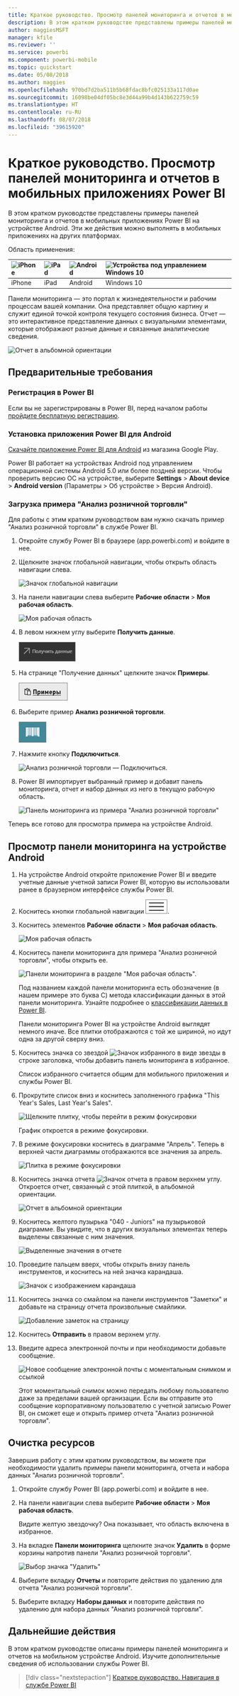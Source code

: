 ```yaml
---
title: Краткое руководство. Просмотр панелей мониторинга и отчетов в мобильных приложениях Power BI
description: В этом кратком руководстве представлены примеры панелей мониторинга и отчетов в мобильных приложениях Power BI.
author: maggiesMSFT
manager: kfile
ms.reviewer: ''
ms.service: powerbi
ms.component: powerbi-mobile
ms.topic: quickstart
ms.date: 05/08/2018
ms.author: maggies
ms.openlocfilehash: 970bd7d2ba511b5b68fdac8bfc025133a117d0ae
ms.sourcegitcommit: 16098be04df05bc8e3d44a99b4d143b622759c59
ms.translationtype: HT
ms.contentlocale: ru-RU
ms.lasthandoff: 08/07/2018
ms.locfileid: "39615920"
---
```

# <a name="quickstart-explore-dashboards-and-reports-in-the-power-bi-mobile-apps"></a>Краткое руководство. Просмотр панелей мониторинга и отчетов в мобильных приложениях Power BI
В этом кратком руководстве представлены примеры панелей мониторинга и отчетов в мобильных приложениях Power BI на устройстве Android. Эти же действия можно выполнять в мобильных приложениях на других платформах. 

Область применения:

| ![iPhone](media/mobile-apps-quickstart-view-dashboard-report/iphone-logo-30-px.png) | ![iPad](media/mobile-apps-quickstart-view-dashboard-report/ipad-logo-30-px.png) | ![Android](media/mobile-apps-quickstart-view-dashboard-report/android-logo-30-px.png) | ![Устройства под управлением Windows 10](media/mobile-apps-quickstart-view-dashboard-report/win-10-logo-30-px.png) |
|:--- |:--- |:--- |:--- |
| iPhone | iPad | Android | Windows 10 |

Панели мониторинга — это портал к жизнедеятельности и рабочим процессам вашей компании. Она представляет общую картину и служит единой точкой контроля текущего состояния бизнеса. Отчет — это интерактивное представление данных с визуальными элементами, которые отображают разные данные и связанные аналитические сведения. 

![Отчет в альбомной ориентации](media/mobile-apps-quickstart-view-dashboard-report/power-bi-android-quickstart-report.png)

## <a name="prerequisites"></a>Предварительные требования

### <a name="sign-up-for-power-bi"></a>Регистрация в Power BI
Если вы не зарегистрированы в Power BI, перед началом работы [пройдите бесплатную регистрацию](https://app.powerbi.com/signupredirect?pbi_source=web).

### <a name="install-the-power-bi-for-android-app"></a>Установка приложения Power BI для Android
[Скачайте приложение Power BI для Android](http://go.microsoft.com/fwlink/?LinkID=544867) из магазина Google Play.

Power BI работает на устройствах Android под управлением операционной системы Android 5.0 или более поздней версии. Чтобы проверить версию ОС на устройстве, выберите **Settings** > **About device** > **Android version** (Параметры > Об устройстве > Версия Android).

### <a name="download-the-retail-analysis-sample"></a>Загрузка примера "Анализ розничной торговли"
Для работы с этим кратким руководством вам нужно скачать пример "Анализ розничной торговли" в службе Power BI.

1. Откройте службу Power BI в браузере (app.powerbi.com) и войдите в нее.

1. Щелкните значок глобальной навигации, чтобы открыть область навигации слева.

    ![Значок глобальной навигации](media/mobile-apps-quickstart-view-dashboard-report/power-bi-android-quickstart-global-nav-icon.png)

2. На панели навигации слева выберите **Рабочие области** > **Моя рабочая область**.

    ![Моя рабочая область](media/mobile-apps-quickstart-view-dashboard-report/power-bi-android-quickstart-my-workspace.png)

3. В левом нижнем углу выберите **Получить данные**.
   
    ![Получить данные](media/mobile-apps-quickstart-view-dashboard-report/power-bi-get-data.png)

3. На странице "Получение данных" щелкните значок **Примеры**.
   
   ![Значок "Примеры"](media/mobile-apps-quickstart-view-dashboard-report/power-bi-samples-icon.png)

4. Выберите пример **Анализ розничной торговли**.
 
    ![Анализ розничной торговли — пример](media/mobile-apps-quickstart-view-dashboard-report/power-bi-rs.png)
 
8. Нажмите кнопку **Подключиться**.  
  
   ![Анализ розничной торговли — Подключиться.](media/mobile-apps-quickstart-view-dashboard-report/retail16.png)
   
5. Power BI импортирует выбранный пример и добавит панель мониторинга, отчет и набор данных из него в текущую рабочую область.
   
   ![Панель мониторинга из примера "Анализ розничной торговли"](media/mobile-apps-quickstart-view-dashboard-report/power-bi-service-opportunity-sample.png)

Теперь все готово для просмотра примера на устройстве Android.

## <a name="view-a-dashboard-on-your-android-device"></a>Просмотр панели мониторинга на устройстве Android
1. На устройстве Android откройте приложение Power BI и введите учетные данные учетной записи Power BI, которую вы использовали ранее в браузерном интерфейсе службы Power BI.

1.  Коснитесь кнопки глобальной навигации ![Кнопка глобальной навигации](media/mobile-ipad-app-get-started/power-bi-iphone-global-nav-button.png).

2.  Коснитесь элементов **Рабочие области** > **Моя рабочая область**.

    ![Моя рабочая область](media/mobile-apps-quickstart-view-dashboard-report/power-bi-android-quickstart-workspaces.png)

3. Коснитесь панели мониторинга для примера "Анализ розничной торговли", чтобы открыть ее.
 
    ![Панели мониторинга в разделе "Моя рабочая область".](media/mobile-apps-quickstart-view-dashboard-report/power-bi-android-quickstart-open-retail.png)
   
    Под названием каждой панели мониторинга есть обозначение (в нашем примере это буква C) метода классификации данных в этой панели мониторинга. Узнайте подробнее о [классификации данных в Power BI](service-data-classification.md).

    Панели мониторинга Power BI на устройстве Android выглядят немного иначе. Все плитки отображаются с той же шириной, но идут одна за другой сверху вниз.

4. Коснитесь значка со звездой ![Значок избранного в виде звезды](media/mobile-apps-quickstart-view-dashboard-report/power-bi-android-quickstart-favorite-icon.png) в строке заголовка, чтобы добавить панель мониторинга в избранное.

    Список избранного считается общим для мобильного приложения и службы Power BI.

4. Прокрутите список вниз и коснитесь заполненного графика "This Year's Sales, Last Year's Sales".

    ![Щелкните плитку, чтобы перейти в режим фокусировки](media/mobile-apps-quickstart-view-dashboard-report/power-bi-android-quickstart-tap-tile-fave.png)

    График откроется в режиме фокусировки.

7. В режиме фокусировки коснитесь в диаграмме "Апрель". Теперь в верхней части диаграммы отображаются все значения за апрель.

    ![Плитка в режиме фокусировки](media/mobile-apps-quickstart-view-dashboard-report/power-bi-android-quickstart-tile-focus.png)

8. Коснитесь значка отчета ![Значок отчета](media/mobile-apps-quickstart-view-dashboard-report/power-bi-android-quickstart-report-icon.png) в правом верхнем углу. Откроется отчет, связанный с этой плиткой, в альбомной ориентации.

    ![Отчет в альбомной ориентации](media/mobile-apps-quickstart-view-dashboard-report/power-bi-android-quickstart-report.png)

9. Коснитесь желтого пузырька "040 - Juniors" на пузырьковой диаграмме. Вы увидите, что в других визуальных элементах теперь выделены связанные с ним значения. 

    ![Выделенные значения в отчете](media/mobile-apps-quickstart-view-dashboard-report/power-bi-android-quickstart-cross-highlight.png)

10. Проведите пальцем вверх, чтобы открыть внизу панель инструментов, и коснитесь на ней значка карандаша.

    ![Значок с изображением карандаша](media/mobile-apps-quickstart-view-dashboard-report/power-bi-android-quickstart-tap-pencil.png)

11. Коснитесь значка со смайлом на панели инструментов "Заметки" и добавьте на страницу отчета произвольные смайлики.
 
    ![Добавление заметок на страницу](media/mobile-apps-quickstart-view-dashboard-report/power-bi-android-quickstart-annotate.png)

12. Коснитесь **Отправить** в правом верхнем углу.

1. Введите адреса электронной почты и при необходимости добавьте сообщение.  

    ![Новое сообщение электронной почты с моментальным снимком и ссылкой](media/mobile-apps-quickstart-view-dashboard-report/power-bi-android-quickstart-send-snapshot.png)

    Этот моментальный снимок можно передать любому пользователю даже за пределами вашей организации. Если вы отправите это сообщение корпоративному пользователю с учетной записью Power BI, он сможет еще и открыть пример отчета "Анализ розничной торговли".

## <a name="clean-up-resources"></a>Очистка ресурсов

Завершив работу с этим кратким руководством, вы можете при необходимости удалить примеры панели мониторинга, отчета и набора данных "Анализ розничной торговли".

1. Откройте службу Power BI (app.powerbi.com) и войдите в нее.

2. На панели навигации слева выберите **Рабочие области** > **Моя рабочая область**.

    Видите желтую звездочку? Она показывает, что область включена в избранное.

3. На вкладке **Панели мониторинга** щелкните значок **Удалить** в форме корзины напротив панели "Анализ розничной торговли".

    ![Выбор значка "Удалить"](media/mobile-apps-quickstart-view-dashboard-report/power-bi-android-quickstart-delete-retail.png)

4. Выберите вкладку **Отчеты** и повторите действия по удалению для отчета "Анализ розничной торговли".

5. Выберите вкладку **Наборы данных** и повторите действия по удалению для набора данных "Анализ розничной торговли".


## <a name="next-steps"></a>Дальнейшие действия

В этом кратком руководстве описаны примеры панелей мониторинга и отчетов на мобильном устройстве Android. Изучите дополнительные сведения об использовании службы Power BI. 

> [!div class="nextstepaction"]
> [Краткое руководство. Навигация в службе Power BI](service-the-new-power-bi-experience.md)

